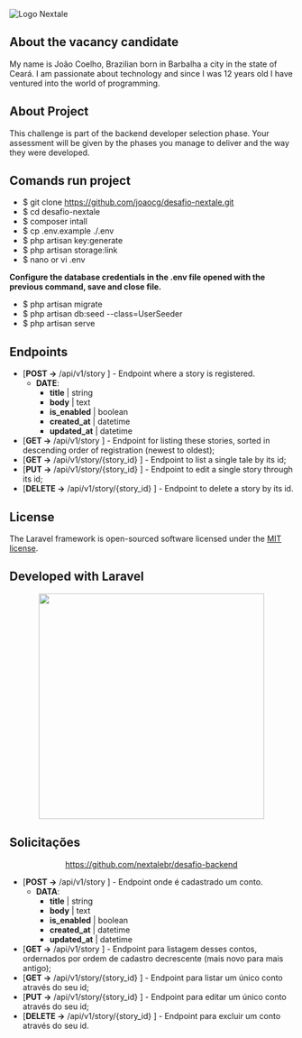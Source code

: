 ![Logo Nextale](https://github.com/nextalebr/desafio-backend/blob/master/nextale.jpeg "Nextale")

## About the vacancy candidate

My name is João Coelho, Brazilian born in Barbalha a city in the state of Ceará.
I am passionate about technology and since I was 12 years old I have ventured into the world of programming.

## About Project

This challenge is part of the backend developer selection phase. Your assessment will be given by the phases you manage to deliver and the way they were developed.

## Comands run project

- $ git clone https://github.com/joaocg/desafio-nextale.git
- $ cd desafio-nextale
- $ composer intall
- $ cp .env.example ./.env
- $ php artisan key:generate
- $ php artisan storage:link
- $ nano or vi .env

**Configure the database credentials in the .env file opened with the previous command, save and close file.**

- $ php artisan migrate
- $ php artisan db:seed --class=UserSeeder
- $ php artisan serve

## Endpoints

- [**POST ->** /api/v1/story ] - Endpoint where a story is registered.
   - **DATE**:
     - **title** | string
     - **body** | text
     - **is_enabled** | boolean
     - **created_at** | datetime
     - **updated_at** | datetime
- [**GET ->** /api/v1/story ] - Endpoint for listing these stories, sorted in descending order of registration (newest to oldest);
- [**GET ->** /api/v1/story/{story_id} ] - Endpoint to list a single tale by its id;
- [**PUT ->** /api/v1/story/{story_id} ] - Endpoint to edit a single story through its id;
- [**DELETE ->** /api/v1/story/{story_id} ] - Endpoint to delete a story by its id.

## License

The Laravel framework is open-sourced software licensed under the [MIT license](https://opensource.org/licenses/MIT).

## Developed with Laravel

<p align="center"><a href="https://laravel.com" target="_blank"><img src="https://raw.githubusercontent.com/laravel/art/master/logo-lockup/5%20SVG/2%20CMYK/1%20Full%20Color/laravel-logolockup-cmyk-red.svg" width="400"></a></p>

## Solicitações
<p align="center"><a href="https://github.com/nextalebr/desafio-backend" target="_blank">https://github.com/nextalebr/desafio-backend</a></p>

- [**POST ->** /api/v1/story ] - Endpoint onde é cadastrado um conto.
  - **DATA**:
    - **title** | string
    - **body** | text
    - **is_enabled** | boolean
    - **created_at** | datetime
    - **updated_at** | datetime
- [**GET ->** /api/v1/story ] - Endpoint para listagem desses contos, ordernados por ordem de cadastro decrescente (mais novo para mais antigo);
- [**GET ->** /api/v1/story/{story_id} ] - Endpoint para listar um único conto através do seu id;
- [**PUT ->** /api/v1/story/{story_id} ] - Endpoint para editar um único conto através do seu id;
- [**DELETE ->** /api/v1/story/{story_id} ] - Endpoint para excluir um conto através do seu id.
